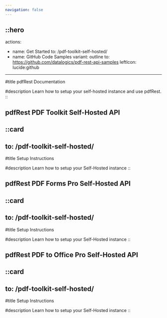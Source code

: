 ```yaml
---
navigation: false
---
```


::hero
---
actions:
  - name: Get Started
    to: /pdf-toolkit-self-hosted/
  - name: GitHub Code Samples
    variant: outline
    to: https://github.com/datalogics/pdf-rest-api-samples
    leftIcon: lucide:github
---
#title
pdfRest Documentation

#description
Learn how to setup your self-hosted instance and use pdfRest.
::

## pdfRest PDF Toolkit Self-Hosted API

::card
---
to: /pdf-toolkit-self-hosted/
---
#title
Setup Instructions

#description
Learn how to setup your Self-Hosted instance
::

## pdfRest PDF Forms Pro Self-Hosted API

::card
---
to: /pdf-toolkit-self-hosted/
---
#title
Setup Instructions

#description
Learn how to setup your Self-Hosted instance
::

## pdfRest PDF to Office Pro Self-Hosted API

::card
---
to: /pdf-toolkit-self-hosted/
---
#title
Setup Instructions

#description
Learn how to setup your Self-Hosted instance
::
